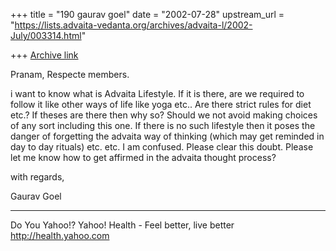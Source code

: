 +++
title = "190 gaurav goel"
date = "2002-07-28"
upstream_url = "https://lists.advaita-vedanta.org/archives/advaita-l/2002-July/003314.html"

+++
[Archive link](https://lists.advaita-vedanta.org/archives/advaita-l/2002-July/003314.html)

Pranam, Respecte members.

i want to know what is Advaita Lifestyle. If it is
there, are we required to follow it like other ways of
life like yoga etc.. Are there strict rules for diet
etc.? If theses are there then why so? Should we not
avoid making choices of any sort including this one.
If there is no such lifestyle then it poses the danger
of forgetting the advaita way of thinking (which may
get reminded in day to day rituals) etc. etc.
I am confused. Please clear this doubt. Please let me
know how to get affirmed in the advaita thought
process?

with regards,

Gaurav Goel


__________________________________________________
Do You Yahoo!?
Yahoo! Health - Feel better, live better
http://health.yahoo.com

